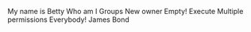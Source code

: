 My name is Betty
Who am I
Groups
New owner
Empty!
 Execute 
Multiple permissions
Everybody!
James Bond
